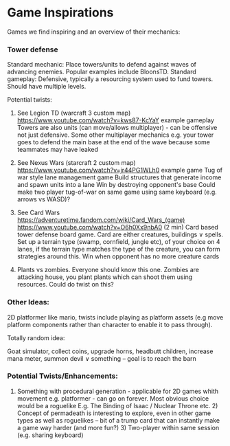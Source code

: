 # Game Inspirations
Games we find inspiring and an overview of their mechanics:


### Tower defense 

Standard mechanic: Place towers/units to defend against waves of advancing enemies. Popular examples include BloonsTD.
Standard gameplay: Defensive, typically a resourcing system used to fund towers.
Should have multiple levels.


Potential twists:     

   1)  See Legion TD (warcraft 3 custom map) 
    https://www.youtube.com/watch?v=kws87-KcYaY example gameplay 
    Towers are also units (can move/allows multiplayer) - can be offensive not just defensive.
    Some other multiplayer mechanics e.g. your tower goes to defend the main base at the end of the wave because some teammates may have leaked 

   2)  See Nexus Wars (starcraft 2 custom map) 
    https://www.youtube.com/watch?v=jr44PG1WLh0 example game 
    Tug of war style lane management game 
    Build structures that generate income and spawn units into a lane 
    Win by destroying opponent's base 
    Could make two player tug-of-war on same game using same keyboard (e.g. arrows vs WASD)?

3) See Card Wars https://adventuretime.fandom.com/wiki/Card_Wars_(game) 
    https://www.youtube.com/watch?v=O6h0Xx9nbA0 	(2 min) 
    Card based tower defense board game. Card are either creatures, buildings ∨ spells. 
    Set up a terrain type (swamp, cornfield, jungle etc), of your choice on 4 lanes, if the terrain type matches the type of the creature, you can form strategies around this. 
    Win when opponent has no more creature cards

   
4) Plants vs zombies. Everyone should know this one. Zombies are attacking house, you plant plants which can shoot them using resources.
    Could do twist on this?

  
### Other Ideas:

2D platformer like mario, twists include playing as platform assets (e.g move platform components rather than character to enable it to pass through).

Totally random idea:  

Goat simulator, collect coins, upgrade horns,  headbutt children, increase mana meter, summon devil ∨ something – goal is to reach the barn 

### Potential Twists/Enhancements:
   1) Something with procedural generation - applicable for 2D games whith movement e.g. platformer - can go on forever.
    Most obvious choice would be a roguelike 
    E.g. The Binding of Isaac / Nuclear Throne etc. 
    2) Concept of permadeath is interesting to explore, even in other game types as well as roguelikes – bit of a trump card that can instantly make a game way harder (and more fun?) 
    3) Two-player within same session (e.g. sharing keyboard)

